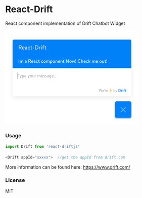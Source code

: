 # React-Drift

React component implementation of Drift Chatbot Widget

![Alt Text](screenshot.png)

### Usage

```javascript
import Drift from 'react-driftjs'

<Drift appId="xxxxx">  //get the appId from drift.com
```

More information can be found here: https://www.drift.com/

### License

MIT
